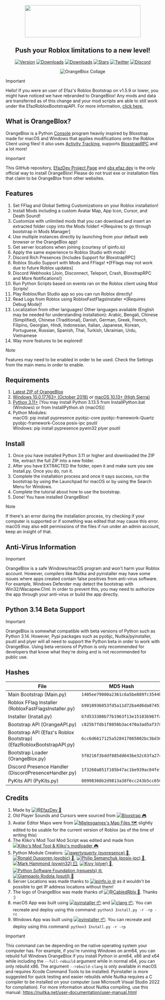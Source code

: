 <h1 align="center"><img align="center" src="https://obx.efaz.dev/BootstrapImages/Banner.png" height="105" width="378"></h1>
<h2 align="center">Push your Roblox limitations to a new level!</h2>
<p align="center">
    <a href="https://github.com/EfazDev/orangeblox/releases/latest"><img src="https://img.shields.io/github/v/release/EfazDev/orangeblox?color=ff4b00&label=%F0%9F%94%84%20Version" alt="Version"></a>
    <a href="https://github.com/EfazDev/orangeblox/releases/latest"><img src="https://img.shields.io/github/downloads/EfazDev/orangeblox/latest/total?color=ff4b00&label=%F0%9F%92%BB%20Downloads%20(Latest)" alt="Downloads"></a>
    <a href="https://github.com/EfazDev/orangeblox/releases"><img src="https://img.shields.io/github/downloads/EfazDev/orangeblox/total?color=ff4b00&label=%F0%9F%92%BB%20Downloads%20(All%20Time)" alt="Downloads"></a>
    <a href="https://github.com/EfazDev/orangeblox"><img src="https://img.shields.io/github/stars/EfazDev/orangeblox?style=smooth&label=%E2%AD%90%20Stars&color=ff4b00" alt="Stars"></a>    
    <a href="https://twitter.efaz.dev"><img src="https://img.shields.io/twitter/follow/EfazDev?style=social&labelColor=00ffff&color=00ffff" alt="Twitter"></a>
    <a href="https://discord.efaz.dev"><img src="https://img.shields.io/discord/1099350065560166543?logo=discord&logoColor=white&label=discord&color=4d3dff" alt="Discord"></a>    
</p>
<p align="center">
    <img align="center" src="https://obx.efaz.dev/BootstrapImages/Collage.png" alt="OrangeBlox Collage"><br>
</p>

> [!IMPORTANT]
> Hello! If you were an user of Efaz's Roblox Bootstrap on v1.5.9 or lower, you might have noticed we have rebranded to OrangeBlox! Any mods and data are transferred as of this change and your mod scripts are able to still work under the EfazRobloxBootstrapAPI. For more information, [click here.](https://github.com/efazdev/orangeblox/wiki/Rebranding-to-OrangeBlox)

## What is OrangeBlox?
OrangeBlox is a Python [Console](https://www.google.com/search?q=developer+console+terminal&udm=2) program heavily inspired by Bloxstrap made for macOS and Windows that applies modifications onto the Roblox Client using files! It also uses [Activity Tracking](https://github.com/pizzaboxer/bloxstrap/wiki/What-is-activity-tracking%3F), supports [BloxstrapRPC](https://github.com/pizzaboxer/bloxstrap/wiki/Integrating-Bloxstrap-functionality-into-your-game) and a lot more!

> [!IMPORTANT]
> This GitHub repository, [EfazDev Project Page](https://www.efaz.dev/orangeblox) and [obx.efaz.dev](https://obx.efaz.dev) is the only official way to install OrangeBlox! Please do not trust exe or installation files that claim to be OrangeBlox from other websites.

## Features
1. Set FFlag and Global Setting Customizations on your Roblox installation!
2. Install Mods including a custom Avatar Map, App Icon, Cursor, and Death Sound!
3. Customize with unlimited mods that you can download and insert an extracted folder copy into the Mods folder! *[Requires to go through bootstrap in Mods Manager]
4. Use multiple instances directly by launching from your default web browser or the OrangeBlox app!
5. Get server locations when joining (courtesy of ipinfo.io)
6. Apply the same experience to Roblox Studio with mods!
7. Discord Rich Presences [Includes Support for BloxstrapRPC]
8. Roblox Studio Support with Mods and FFlags! *[FFlags may not work due to future Roblox updates]
9. Discord Webhooks [Join, Disconnect, Teleport, Crash, BloxstrapRPC and More Notifications!]
10. Run Python Scripts based on events ran on the Roblox client using Mod Scripts!
11. Play Roblox/Run Studio app so you can run Roblox directly!
12. Read Logs from Roblox using RobloxFastFlagsInstaller *[Requires Debug Mode]!
13. Localization from other languages! Other languages available (English may be needed for understanding installation): Arabic, Bengali, Chinese (Simplified), Chinese (Traditional), Danish, German, Greek, French, Filipino, Georgian, Hindi, Indonesian, Italian, Japanese, Korean, Portuguese, Russian, Spanish, Thai, Turkish, Ukrainian, Urdu, Vietnamese
14. Way more features to be explored!
> [!NOTE]
> Features may need to be enabled in order to be used. Check the Settings from the main menu in order to enable.

## Requirements
1. [Latest ZIP of OrangeBlox](https://github.com/EfazDev/orangeblox/releases/latest)
2. [Windows 10.0.17763+ (October 2018)](https://www.microsoft.com/en-us/software-download/) or [macOS 10.13+ (High Sierra)](https://apps.apple.com/us/app/macos-high-sierra/id1246284741)
3. [Python 3.11+](https://www.python.org/downloads/) [You may install Python 3.13.5 from InstallPython.bat (Windows) or from InstallPython.sh (macOS)]
4. Python Modules: <br>
   macOS: pip install pypresence pyobjc-core pyobjc-framework-Quartz pyobjc-framework-Cocoa posix-ipc psutil <br>
   Windows: pip install pypresence pywin32 plyer psutil

## Install
1. Once you have installed Python 3.11 or higher and downloaded the ZIP file, extract the full ZIP into a new folder.
2. After you have EXTRACTED the folder, open it and make sure you see Install.py. Once you do, run it.
2. Complete the installation process and once it says success, run the bootstrap by using the Launchpad for macOS or by using the Search Menu for Windows.
3. Complete the tutorial about how to use the bootstrap.
4. Done! You have installed OrangeBlox!
> [!NOTE]
> If there's an error during the installation process, try checking if your computer is supported or if something was edited that may cause this error. macOS may also edit permissions of the files if run under an admin account, keep an insight of that.

## Anti-Virus Information
> [!IMPORTANT]
> OrangeBlox is a safe Windows/macOS program and won't harm your Roblox account. However, compilers like Nuitka and pyinstaller may have some issues where apps created contain false positives from anti-virus software. For example, Windows Defender may detect the bootstrap with Win32/Wacapew.C!ml. In order to prevent this, you may need to authorize the app through your anti-virus or build the app directly.

## Python 3.14 Beta Support
> [!IMPORTANT]
> OrangeBlox is somewhat compatible with beta versions of Python such as Python 3.14. However, Pypi packages such as pyobjc, Nuitka/pyinstaller, psutil and plyer will all need to support the Python beta in order to work with OrangeBlox. Using beta versions of Python is only recommended for developers that know what they're doing and is not recommended for public use.

## Hashes
| File | MD5 Hash |
| --- | --- |
| Main Bootstrap (Main.py) | `1405ee79000a2361c6a5be889fc3544b` |
| Roblox FFlag Installer (RobloxFastFlagsInstaller.py) | `b9010936053fd5a11d72ba4d6da87453` |
| Installer (Install.py) | `b7d533300b77b1963f13e15183b967fa` |
| Bootstrap API (OrangeAPI.py) | `c825b7fdb1f8058b3ac470a3ad5af378` |
| Bootstrap API (Efaz's Roblox Bootstrap) (EfazRobloxBootstrapAPI.py) | `6cc6d6617125a528417065802bc3bd30` |
| Bootstrap Loader (OrangeBlox.py) | `5f0216f3bddf885dd643be32c63fa27c` |
| Discord Presence Handler (DiscordPresenceHandler.py) | `1f3260a851f105b47ac1be939ac04fef` |
| PyKits API (PyKits.py) | `80998360b2d9813a38f6cc243b5cc650` |

## Credits
1. Made by <a href="https://www.efaz.dev"><img src="https://img.shields.io/static/v1?label=&color=ff4b00&message=@EfazDev%20%F0%9F%8D%8A" alt="@EfazDev 🍊"></a>
2. Old Player Sounds and Cursors were sourced from <a href="https://github.com/pizzaboxer/bloxstrap"><img src="https://img.shields.io/static/v1?label=&color=bb00ff&message=Bloxstrap%20%F0%9F%8E%AE" alt="Bloxstrap 🎮"></a>
3. Avatar Editor Maps were from <a href="https://github.com/Mielesgames/RobloxAvatarEditorMaps"><img src="https://img.shields.io/static/v1?label=&color=ff0062&message=Mielesgames%27s%20Map%20Files%20%F0%9F%97%BA%EF%B8%8F" alt="Mielesgames's Map Files 🗺️"></a> slightly edited to be usable for the current version of Roblox (as of the time of writing this)
4. The Kliko's Mod Tool Mod Script was edited and made from <a href="https://github.com/klikos-modloader/klikos-modloader"><img src="https://img.shields.io/static/v1?label=&color=ff0000&message=Kliko%27s%20Mod%20Tool%20and%20Kliko%27s%20modloader%20%F0%9F%8E%AE" alt="Kilko's Mod Tool & Kliko's modloader 🎮"></a>
5. Python Module Creators: <a href="https://github.com/qwertyquerty/pypresence"><img src="https://img.shields.io/static/v1?label=&color=00b000&message=qwertyquerty%20%28pypresence%29%20%F0%9F%A6%96" alt="qwertyquerty (pypresence) 🦖"></a>, <a href="https://github.com/ronaldoussoren/pyobjc"><img src="https://img.shields.io/static/v1?label=&color=00d000&message=Ronald%20Oussoren%20(pyobjc)%20%F0%9F%94%81" alt="Ronald Oussoren (pyobjc) 🔁"></a>, <a href="https://github.com/osvenskan/posix_ipc"><img src="https://img.shields.io/static/v1?label=&color=ffec00&message=Philip%20Semanchuk%20(posix-ipc)%20%F0%9F%99%82" alt="Philip Semanchuk (posix-ipc) 🙂"></a>, <a href="https://github.com/mhammond/pywin32"><img src="https://img.shields.io/static/v1?label=&color=bb00ff&message=Mark%20Hammond%20(pywin32)%20%F0%9F%AA%9F" alt="Mark Hammond (pywin32) 🪟"></a>, <a href="https://github.com/kivy/plyer"><img src="https://img.shields.io/static/v1?label=&color=ffaa00&message=Kivy%20(plyer)%20%F0%9F%A7%B0" alt="Kivy (plyer) 🧰"></a>, <a href="https://github.com/psf/requests"><img src="https://img.shields.io/static/v1?label=&color=ffff00&message=Python%20Software%20Foundation%20(requests)%20%F0%9F%8C%90" alt="Python Software Foundation (requests) 🌐"></a>, <a href="https://github.com/giampaolo/psutil"><img src="https://img.shields.io/static/v1?label=&color=000000&message=Giampaolo%20Rodola%20(psutil)%20%F0%9F%94%8C" alt="Giampaolo Rodola (psutil) 🔌"></a>
6. Server Locations was made thanks to <a href="https://ipinfo.io/"><img src="https://img.shields.io/static/v1?label=&color=00AFFF&message=ipinfo.io%20%F0%9F%8C%90" alt="ipinfo.io 🌐"></a> as it wouldn't be possible to get IP address locations without them!
7. The logo of OrangeBlox was made thanks of <a href="https://twitter.com/_Cabled_"><img src="https://img.shields.io/static/v1?label=&color=ffff00&message=@CabledRblx%20%F0%9F%A6%86" alt="@CabledRblx 🦆"></a>. Thanks :)
8. macOS App was built using <a href="https://pyinstaller.org/en/stable/"><img src="https://img.shields.io/static/v1?label=&color=00AFFF&message=pyinstaller%20%F0%9F%93%A6" alt="pyinstaller 📦"></a> and <a href="https://clang.llvm.org/"><img src="https://img.shields.io/static/v1?label=&color=FFFF00&message=clang%20%F0%9F%93%A6" alt="clang 📦"></a>. You can recreate and deploy using this command: `python3 Install.py -r -rp -rc`
9. Windows App was built using <a href="https://pyinstaller.org/en/stable/"><img src="https://img.shields.io/static/v1?label=&color=00AFFF&message=pyinstaller%20%F0%9F%93%A6" alt="pyinstaller 📦"></a>. You can recreate and deploy using this command: `python3 Install.py -r -rp`
> [!IMPORTANT]
> This command can be depending on the native operating system your computer has. For example, if you're running Windows on arm64, you can rebuild full Windows OrangeBlox if you install Python in arm64, x86 and x64 while including the `--full-rebuild` argument while in normal x64, you can only rebuild x86. The argument `--rebuild-clang` is only available in macOS and requires Xcode Command Tools to be installed. Pyinstaller is more suggested for quick testing and easier rebuilds while Nuitka requires a C compiler to be installed on your computer (use Microsoft Visual Studio 2022 for compilation). For more information about Nuitka compiling, use this manual: https://nuitka.net/user-documentation/user-manual.html
